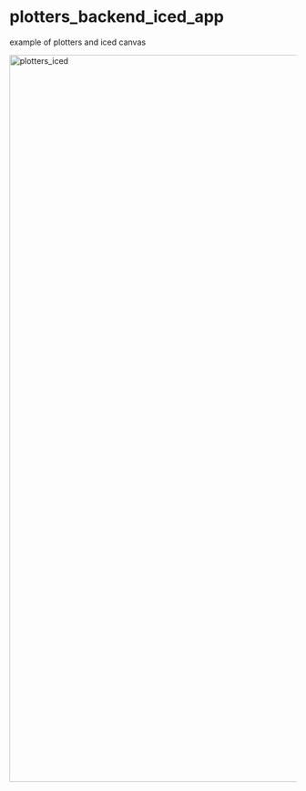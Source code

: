 # plotters_backend_iced_app
example of plotters and iced canvas

<img width="1275" alt="plotters_iced" src="https://user-images.githubusercontent.com/29950288/96587963-fcba9e00-131d-11eb-8bfc-22a12d3a56d7.png">
